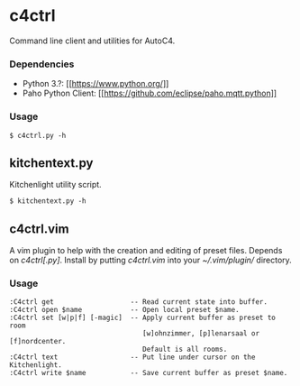 # c4ctrl
Command line client and utilities for AutoC4.

### Dependencies
* Python 3.?: [[https://www.python.org/]]
* Paho Python Client: [[https://github.com/eclipse/paho.mqtt.python]]

### Usage
```
$ c4ctrl.py -h
```

## kitchentext.py
Kitchenlight utility script.

```
$ kitchentext.py -h
```

## c4ctrl.vim
A vim plugin to help with the creation and editing of preset files.
Depends on *c4ctrl[.py]*. Install by putting *c4ctrl.vim* into your
*~/.vim/plugin/* directory.

### Usage
```
:C4ctrl get                   -- Read current state into buffer.
:C4ctrl open $name            -- Open local preset $name.
:C4ctrl set [w|p|f] [-magic]  -- Apply current buffer as preset to room
                                 [w]ohnzimmer, [p]lenarsaal or [f]nordcenter.
                                 Default is all rooms.
:C4ctrl text                  -- Put line under cursor on the Kitchenlight.
:C4ctrl write $name           -- Save current buffer as preset $name.
```
